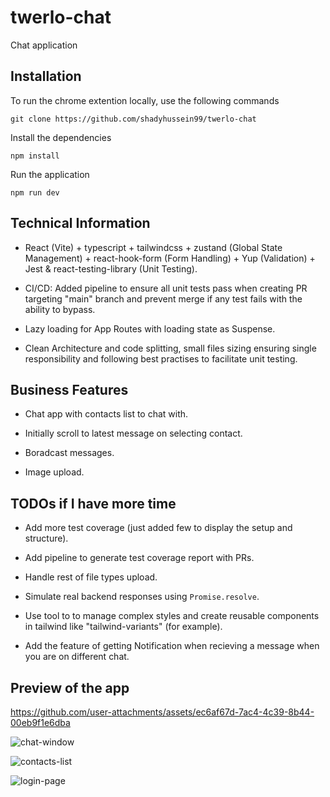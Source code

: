 # twerlo-chat

Chat application

## Installation

To run the chrome extention locally, use the following commands

`git clone https://github.com/shadyhussein99/twerlo-chat`

Install the dependencies

`npm install`

Run the application

`npm run dev`

## Technical Information

- React (Vite) + typescript + tailwindcss + zustand (Global State Management) + react-hook-form (Form Handling) + Yup (Validation) + Jest & react-testing-library (Unit Testing).

- CI/CD: Added pipeline to ensure all unit tests pass when creating PR targeting "main" branch and prevent merge if any test fails with the ability to bypass.

- Lazy loading for App Routes with loading state as Suspense.

- Clean Architecture and code splitting, small files sizing ensuring single responsibility and following best practises to facilitate unit testing.

## Business Features

- Chat app with contacts list to chat with.

- Initially scroll to latest message on selecting contact.

- Boradcast messages.

- Image upload.

## TODOs if I have more time

- Add more test coverage (just added few to display the setup and structure).
   
- Add pipeline to generate test coverage report with PRs.

- Handle rest of file types upload.

- Simulate real backend responses using `Promise.resolve`.

- Use tool to to manage complex styles and create reusable components in tailwind like "tailwind-variants" (for example).

- Add the feature of getting Notification when recieving a message when you are on different chat.

## Preview of the app

https://github.com/user-attachments/assets/ec6af67d-7ac4-4c39-8b44-00eb9f1e6dba

![chat-window](https://github.com/user-attachments/assets/447cc0bf-5845-4258-b0c0-9fab4ff47e12)

![contacts-list](https://github.com/user-attachments/assets/b6670c44-ffd0-420d-b2bf-24f334fff24f)

![login-page](https://github.com/user-attachments/assets/7e658e04-0672-4ec6-8c88-83e0433cb184)





